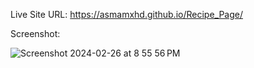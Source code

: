 Live Site URL: https://asmamxhd.github.io/Recipe_Page/

Screenshot:

![Screenshot 2024-02-26 at 8 55 56 PM](https://github.com/AsmaMxhd/Recipe_Page/assets/154555947/1b9da965-4ac7-41b0-8dcd-d40278023bec)
